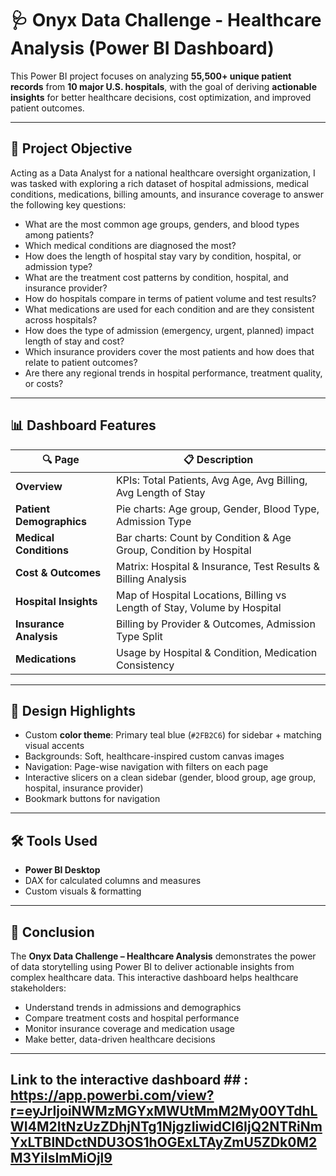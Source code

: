 # 🩺 Onyx Data Challenge - Healthcare Analysis (Power BI Dashboard)

This Power BI project focuses on analyzing **55,500+ unique patient records** from **10 major U.S. hospitals**, with the goal of deriving **actionable insights** for better healthcare decisions, cost optimization, and improved patient outcomes.

---

## 📌 Project Objective

Acting as a Data Analyst for a national healthcare oversight organization, I was tasked with exploring a rich dataset of hospital admissions, medical conditions, medications, billing amounts, and insurance coverage to answer the following key questions:

- What are the most common age groups, genders, and blood types among patients?
- Which medical conditions are diagnosed the most?
- How does the length of hospital stay vary by condition, hospital, or admission type?
- What are the treatment cost patterns by condition, hospital, and insurance provider?
- How do hospitals compare in terms of patient volume and test results?
- What medications are used for each condition and are they consistent across hospitals?
- How does the type of admission (emergency, urgent, planned) impact length of stay and cost?
- Which insurance providers cover the most patients and how does that relate to patient outcomes?
- Are there any regional trends in hospital performance, treatment quality, or costs?

---

## 📊 Dashboard Features

| 🔍 Page | 📋 Description |
|--------|----------------|
| **Overview** | KPIs: Total Patients, Avg Age, Avg Billing, Avg Length of Stay |
| **Patient Demographics** | Pie charts: Age group, Gender, Blood Type, Admission Type |
| **Medical Conditions** | Bar charts: Count by Condition & Age Group, Condition by Hospital |
| **Cost & Outcomes** | Matrix: Hospital & Insurance, Test Results & Billing Analysis |
| **Hospital Insights** | Map of Hospital Locations, Billing vs Length of Stay, Volume by Hospital |
| **Insurance Analysis** | Billing by Provider & Outcomes, Admission Type Split |
| **Medications** | Usage by Hospital & Condition, Medication Consistency |

---

## 🎨 Design Highlights

- Custom **color theme**: Primary teal blue (`#2FB2C6`) for sidebar + matching visual accents
- Backgrounds: Soft, healthcare-inspired custom canvas images
- Navigation: Page-wise navigation with filters on each page
- Interactive slicers on a clean sidebar (gender, blood group, age group, hospital, insurance provider)
- Bookmark buttons for navigation 

---

## 🛠 Tools Used

- **Power BI Desktop**
- DAX for calculated columns and measures
- Custom visuals & formatting


---

## 🧠 Conclusion

The **Onyx Data Challenge – Healthcare Analysis** demonstrates the power of data storytelling using Power BI to deliver actionable insights from complex healthcare data. This interactive dashboard helps healthcare stakeholders:

- Understand trends in admissions and demographics  
- Compare treatment costs and hospital performance  
- Monitor insurance coverage and medication usage  
- Make better, data-driven healthcare decisions  

---

## Link to the interactive dashboard ## : https://app.powerbi.com/view?r=eyJrIjoiNWMzMGYxMWUtMmM2My00YTdhLWI4M2ItNzUzZDhjNTg1NjgzIiwidCI6IjQ2NTRiNmYxLTBlNDctNDU3OS1hOGExLTAyZmU5ZDk0M2M3YiIsImMiOjl9
